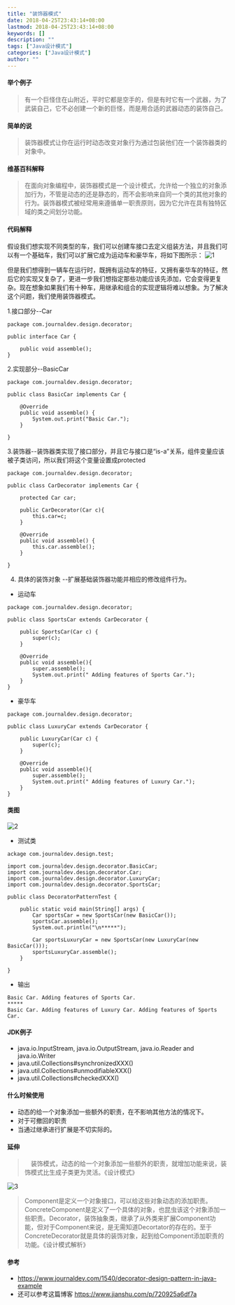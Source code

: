 ```yaml
---
title: "装饰器模式"
date: 2018-04-25T23:43:14+08:00
lastmod: 2018-04-25T23:43:14+08:00
keywords: []
description: ""
tags: ["Java设计模式"]
categories: ["Java设计模式"]
author: ""
---
```

#### 举个例子

> 有一个巨怪住在山附近，平时它都是空手的，但是有时它有一个武器，为了武装自己，它不必创建一个新的巨怪，而是用合适的武器动态的装饰自己。

#### 简单的说
> 装饰器模式让你在运行时动态改变对象行为通过包装他们在一个装饰器类的对象中。

#### 维基百科解释

> 在面向对象编程中，装饰器模式是一个设计模式，允许给一个独立的对象添加行为，不管是动态的还是静态的，而不会影响来自同一个类的其他对象的行为。装饰器模式被经常用来遵循单一职责原则，因为它允许在具有独特区域的类之间划分功能。

#### 代码解释

假设我们想实现不同类型的车，我们可以创建车接口去定义组装方法，并且我们可以有一个基础车，我们可以扩展它成为运动车和豪华车，将如下图所示：
![1](https://raw.githubusercontent.com/pugongyingbo/pugongyingbo.github.io/master/media/inheritance-hierarchy.png)

但是我们想得到一辆车在运行时，既拥有运动车的特征，又拥有豪华车的特征，然后它的实现又复杂了，更进一步我们想指定那些功能应该先添加，它会变得更复杂。现在想象如果我们有十种车，用继承和组合的实现逻辑将难以想象。为了解决这个问题，我们使用装饰器模式。

1.接口部分--Car
```
package com.journaldev.design.decorator;

public interface Car {

    public void assemble();
}
```
2.实现部分--BasicCar
```
package com.journaldev.design.decorator;

public class BasicCar implements Car {

    @Override
    public void assemble() {
        System.out.print("Basic Car.");
    }

}
```
3.装饰器--装饰器类实现了接口部分，并且它与接口是“is-a”关系，组件变量应该被子类访问，所以我们将这个变量设置成protected


```
package com.journaldev.design.decorator;

public class CarDecorator implements Car {

    protected Car car;
    
    public CarDecorator(Car c){
        this.car=c;
    }
    
    @Override
    public void assemble() {
        this.car.assemble();
    }

}
```
4. 具体的装饰对象 --扩展基础装饰器功能并相应的修改组件行为。

* 运动车

```
package com.journaldev.design.decorator;

public class SportsCar extends CarDecorator {

    public SportsCar(Car c) {
        super(c);
    }

    @Override
    public void assemble(){
        super.assemble();
        System.out.print(" Adding features of Sports Car.");
    }
}
```

* 豪华车

```
package com.journaldev.design.decorator;

public class LuxuryCar extends CarDecorator {

    public LuxuryCar(Car c) {
        super(c);
    }
    
    @Override
    public void assemble(){
        super.assemble();
        System.out.print(" Adding features of Luxury Car.");
    }
}
```

#### 类图
![2](https://raw.githubusercontent.com/pugongyingbo/pugongyingbo.github.io/master/media/decorator-pattern.png)

* 测试类

```
ackage com.journaldev.design.test;

import com.journaldev.design.decorator.BasicCar;
import com.journaldev.design.decorator.Car;
import com.journaldev.design.decorator.LuxuryCar;
import com.journaldev.design.decorator.SportsCar;

public class DecoratorPatternTest {

    public static void main(String[] args) {
        Car sportsCar = new SportsCar(new BasicCar());
        sportsCar.assemble();
        System.out.println("\n*****");
        
        Car sportsLuxuryCar = new SportsCar(new LuxuryCar(new BasicCar()));
        sportsLuxuryCar.assemble();
    }

}
```

* 输出

```
Basic Car. Adding features of Sports Car.
*****
Basic Car. Adding features of Luxury Car. Adding features of Sports Car.
```

#### JDK例子
* java.io.InputStream, java.io.OutputStream, java.io.Reader and java.io.Writer
* java.util.Collections#synchronizedXXX()
* java.util.Collections#unmodifiableXXX()
* java.util.Collections#checkedXXX()

#### 什么时候使用

* 动态的给一个对象添加一些额外的职责，在不影响其他方法的情况下。
* 对于可撤回的职责
* 当通过继承进行扩展是不切实际的。

#### 延伸
 >　装饰模式，动态的给一个对象添加一些额外的职责，就增加功能来说，装饰模式比生成子类更为灵活。《设计模式》
 
![3](https://raw.githubusercontent.com/pugongyingbo/pugongyingbo.github.io/master/media/decorator.png)

 > Component是定义一个对象接口，可以给这些对象动态的添加职责。ConcreteComponent是定义了一个具体的对象，也昆虫该这个对象添加一些职责。Decorator，装饰抽象类，继承了从外类来扩展Component功能，但对于Component来说，是无需知道Decortator的存在的。至于ConcreteDecorator就是具体的装饰对象，起到给Component添加职责的功能。《设计模式解析》
 
#### 参考
 * https://www.journaldev.com/1540/decorator-design-pattern-in-java-example
 * 还可以参考这篇博客 https://www.jianshu.com/p/720925a6df7a